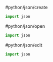 #python/json/create


```python
import json


```

#python/json/open

```python
import json


```

#python/json/edit 

```python 
import json


```

